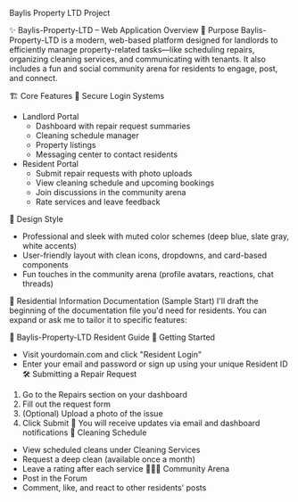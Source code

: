 Baylis Property LTD Project


✨ Baylis-Property-LTD – Web Application Overview
🔧 Purpose
Baylis-Property-LTD is a modern, web-based platform designed for landlords to efficiently manage property-related tasks—like scheduling repairs, organizing cleaning services, and communicating with tenants. It also includes a fun and social community arena for residents to engage, post, and connect.

🏗️ Core Features
🔐 Secure Login Systems
* Landlord Portal
    * Dashboard with repair request summaries
    * Cleaning schedule manager
    * Property listings
    * Messaging center to contact residents
* Resident Portal
    * Submit repair requests with photo uploads
    * View cleaning schedule and upcoming bookings
    * Join discussions in the community arena
    * Rate services and leave feedback

🎨 Design Style
* Professional and sleek with muted color schemes (deep blue, slate gray, white accents)
* User-friendly layout with clean icons, dropdowns, and card-based components
* Fun touches in the community arena (profile avatars, reactions, chat threads)

📄 Residential Information Documentation (Sample Start)
I'll draft the beginning of the documentation file you'd need for residents. You can expand or ask me to tailor it to specific features:

📘 Baylis-Property-LTD Resident Guide
🔑 Getting Started
* Visit yourdomain.com and click "Resident Login"
* Enter your email and password or sign up using your unique Resident ID
🛠️ Submitting a Repair Request
1. Go to the Repairs section on your dashboard
2. Fill out the request form
3. (Optional) Upload a photo of the issue
4. Click Submit
📝 You will receive updates via email and dashboard notifications
🧼 Cleaning Schedule
* View scheduled cleans under Cleaning Services
* Request a deep clean (available once a month)
* Leave a rating after each service
🧑‍🤝‍🧑 Community Arena
* Post in the Forum
* Comment, like, and react to other residents' posts
